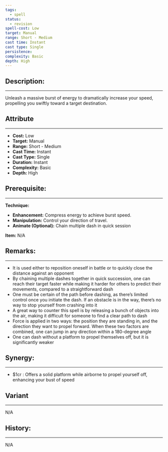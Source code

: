 ```yaml
---
tags:
  - spell
status:
  - revision
spell-cost: Low
target: Manual
range: Short - Medium
cast time: Instant
cast type: Single
persistence:
complexity: Basic
depth: High
---
```

## Description:  
---  
Unleash a massive burst of energy to dramatically increase your speed, propelling you swiftly toward a target destination.  
  
## Attribute  
___  
- __Cost:__ Low  
- __Target:__ Manual  
- __Range:__ Short - Medium  
- __Cast Time:__ Instant  
- __Cast Type:__ Single  
- __Duration:__ Instant  
- __Complexity:__ Basic  
- __Depth:__ High  
  
## Prerequisite:  
___  
  
__Technique:__  
- __Enhancement:__ Compress energy to achieve burst speed.  
- __Manipulation:__ Control your direction of travel.  
- __Animate (Optional):__ Chain multiple dash in quick session  
  
__Item:__ N/A  
  
## Remarks:  
___  
- It is used either to reposition oneself in battle or to quickly close the distance against an opponent  
- By chaining multiple dashes together in quick succession, one can reach their target faster while making it harder for others to predict their movements, compared to a straightforward dash  
- One must be certain of the path before dashing, as there’s limited control once you initiate the dash. If an obstacle is in the way, there’s no way to stop yourself from crashing into it  
- A great way to counter this spell is by releasing a bunch of objects into the air, making it difficult for someone to find a clear path to dash  
- Force is applied in two ways: the position they are standing in, and the direction they want to propel forward. When these two factors are combined, one can jump in any direction within a 180-degree angle  
- One can dash without a platform to propel themselves off, but it is significantly weaker  
  
## Synergy:  
___  
- $1cr : Offers a solid platform while airborne to propel yourself off, enhancing your bust of speed  
  
## Variant  
___  
N/A  
  
## History:  
___  
N/A